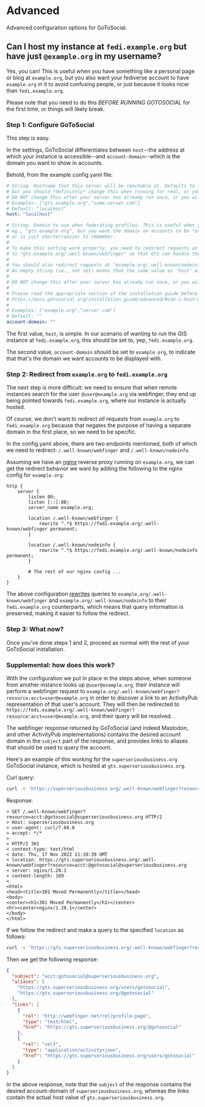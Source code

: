 # Advanced

Advanced configuration options for GoToSocial.

## Can I host my instance at `fedi.example.org` but have just `@example.org` in my username?

Yes, you can! This is useful when you have something like a personal page or blog at `example.org`, but you also want your fediverse account to have `example.org` in it to avoid confusing people, or just because it looks nicer than `fedi.example.org`.

Please note that you need to do this *BEFORE RUNNING GOTOSOCIAL* for the first time, or things will likely break.

### Step 1: Configure GoToSocial

This step is easy.

In the settings, GoToSocial differentiates between `host`--the address at which your instance is accessible--and `account-domain`--which is the domain you want to show in accounts.

Behold, from the example config.yaml file:

```yaml
# String. Hostname that this server will be reachable at. Defaults to localhost for local testing,
# but you should *definitely* change this when running for real, or your server won't work at all.
# DO NOT change this after your server has already run once, or you will break things!
# Examples: ["gts.example.org","some.server.com"]
# Default: "localhost"
host: "localhost"

# String. Domain to use when federating profiles. This is useful when you want your server to be at
# eg., "gts.example.org", but you want the domain on accounts to be "example.org" because it looks better
# or is just shorter/easier to remember.
#
# To make this setting work properly, you need to redirect requests at "example.org/.well-known/webfinger"
# to "gts.example.org/.well-known/webfinger" so that GtS can handle them properly.
#
# You should also redirect requests at "example.org/.well-known/nodeinfo" in the same way.
# An empty string (ie., not set) means that the same value as 'host' will be used.
#
# DO NOT change this after your server has already run once, or you will break things!
#
# Please read the appropriate section of the installation guide before you go messing around with this setting:
# https://docs.gotosocial.org/installation_guide/advanced/#can-i-host-my-instance-at-fediexampleorg-but-have-just-exampleorg-in-my-username
#
# Examples: ["example.org","server.com"]
# Default: ""
account-domain: ""
```

The first value, `host`, is simple. In our scenario of wanting to run the GtS instance at `fedi.example.org`, this should be set to, yep, `fedi.example.org`.

The second value, `account-domain` should be set to `example.org`, to indicate that that's the domain we want accounts to be displayed with.

### Step 2: Redirect from `example.org` to `fedi.example.org`

The next step is more difficult: we need to ensure that when remote instances search for the user `@user@example.org` via webfinger, they end up being pointed towards `fedi.example.org`, where our instance is actually hosted.

Of course, we don't want to redirect *all* requests from `example.org` to `fedi.example.org` because that negates the purpose of having a separate domain in the first place, so we need to be specific.

In the config.yaml above, there are two endpoints mentioned, both of which we need to redirect: `/.well-known/webfinger` and `/.well-known/nodeinfo`.

Assuming we have an [nginx](https://nginx.org) reverse proxy running on `example.org`, we can get the redirect behavior we want by adding the following to the nginx config for `example.org`:

```nginx
http {
    server {
        listen 80;
        listen [::]:80;
        server_name example.org;

        location /.well-known/webfinger {
            rewrite ^.*$ https://fedi.example.org/.well-known/webfinger permanent;
        }

        location /.well-known/nodeinfo {
            rewrite ^.*$ https://fedi.example.org/.well-known/nodeinfo permanent;
        }

        # The rest of our nginx config ...
    }
}
```

The above configuration [rewrites](https://www.nginx.com/blog/creating-nginx-rewrite-rules/) queries to `example.org/.well-known/webfinger` and `example.org/.well-known/nodeinfo` to their `fedi.example.org` counterparts, which means that query information is preserved, making it easier to follow the redirect.

### Step 3: What now?

Once you've done steps 1 and 2, proceed as normal with the rest of your GoToSocial installation.

### Supplemental: how does this work?

With the configuration we put in place in the steps above, when someone from another instance looks up `@user@example.org`, their instance will perform a webfinger request to `example.org/.well-known/webfinger?resource:acct=user@example.org` in order to discover a link to an ActivityPub representation of that user's account. They will then be redirected to  `https://fedi.example.org/.well-known/webfinger?resource:acct=user@example.org`, and their query will be resolved.

The webfinger response returned by GoToSocial (and indeed Mastodon, and other ActivityPub implementations) contains the desired account domain in the `subject` part of the response, and provides links to aliases that should be used to query the account.

Here's an example of this working for the `superseriousbusiness.org` GoToSocial instance, which is hosted at `gts.superseriousbusiness.org`.

Curl query:

```bash
curl -v 'https://superseriousbusiness.org/.well-known/webfinger?resource=acct:@gotosocial@superseriousbusiness.org'
```

Response:

```text
> GET /.well-known/webfinger?resource=acct:@gotosocial@superseriousbusiness.org HTTP/2
> Host: superseriousbusiness.org
> user-agent: curl/7.68.0
> accept: */*
> 
< HTTP/2 301 
< content-type: text/html
< date: Thu, 17 Nov 2022 11:10:39 GMT
< location: https://gts.superseriousbusiness.org/.well-known/webfinger?resource=acct:@gotosocial@superseriousbusiness.org
< server: nginx/1.20.1
< content-length: 169
< 
<html>
<head><title>301 Moved Permanently</title></head>
<body>
<center><h1>301 Moved Permanently</h1></center>
<hr><center>nginx/1.20.1</center>
</body>
</html>

```

If we follow the redirect and make a query to the specified `location` as follows:

```bash
curl -v 'https://gts.superseriousbusiness.org/.well-known/webfinger?resource=acct:@gotosocial@superseriousbusiness.org'
```

Then we get the following response:

```json
{
  "subject": "acct:gotosocial@superseriousbusiness.org",
  "aliases": [
    "https://gts.superseriousbusiness.org/users/gotosocial",
    "https://gts.superseriousbusiness.org/@gotosocial"
  ],
  "links": [
    {
      "rel": "http://webfinger.net/rel/profile-page",
      "type": "text/html",
      "href": "https://gts.superseriousbusiness.org/@gotosocial"
    },
    {
      "rel": "self",
      "type": "application/activity+json",
      "href": "https://gts.superseriousbusiness.org/users/gotosocial"
    }
  ]
}
```

In the above response, note that the `subject` of the response contains the desired account-domain of `superseriousbusiness.org`, whereas the links contain the actual host value of `gts.superseriousbusiness.org`.
